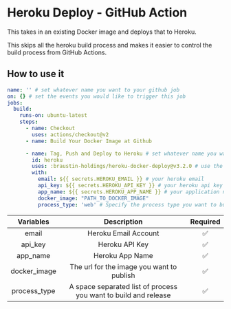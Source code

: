 # Heroku Deploy - GitHub Action

This takes in an existing Docker image and deploys that to Heroku. 

This skips all the heroku build process and makes it easier to control the build process from GitHub Actions.

## How to use it

```yml
name: '' # set whatever name you want to your github job
on: {} # set the events you would like to trigger this job
jobs:
  build:
    runs-on: ubuntu-latest
    steps:
      - name: Checkout
        uses: actions/checkout@v2
      - name: Build Your Docker Image at Github

      - name: Tag, Push and Deploy to Heroku # set whatever name you want to this step
        id: heroku
        uses: :braustin-holdings/heroku-docker-deploy@v3.2.0 # use the latest version of the action
        with:
          email: ${{ secrets.HEROKU_EMAIL }} # your heroku email
          api_key: ${{ secrets.HEROKU_API_KEY }} # your heroku api key
          app_name: ${{ secrets.HEROKU_APP_NAME }} # your application name
          docker_image: "PATH_TO_DOCKER_IMAGE"
          process_type: 'web' # Specify the process type you want to build and release
```

|   Variables    |                           Description                           | Required |
|:--------------:|:---------------------------------------------------------------:|:--------:|
|     email      |                      Heroku Email Account                       | ✅       |
|    api_key     |                         Heroku API Key                          | ✅       |
|    app_name    |                         Heroku App Name                         | ✅       |
| docker_image   |            The url for the image you want to publish            | ✅       |
|  process_type  | A space separated list of process you want to build and release | ✅       |
